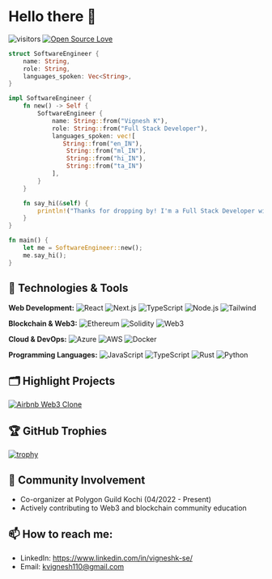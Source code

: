 # Hello there 👋

![visitors](https://visitor-badge.laobi.icu/badge?page_id=kvignesh1420.kvignesh1420)
[![Open Source Love](https://badges.frapsoft.com/os/v1/open-source.svg?v=102)](https://github.com/ellerbrock/open-source-badge/)

```rust
struct SoftwareEngineer {
    name: String,
    role: String,
    languages_spoken: Vec<String>,
}

impl SoftwareEngineer {
    fn new() -> Self {
        SoftwareEngineer {
            name: String::from("Vignesh K"),
            role: String::from("Full Stack Developer"),
            languages_spoken: vec![
               String::from("en_IN"),
                String::from("ml_IN"),
                String::from("hi_IN"),
                String::from("ta_IN")
            ],
        }
    }

    fn say_hi(&self) {
        println!("Thanks for dropping by! I'm a Full Stack Developer with expertise in Web3 and blockchain technologies.");
    }
}

fn main() {
    let me = SoftwareEngineer::new();
    me.say_hi();
}
```

## 🔧 Technologies & Tools

**Web Development:**
![React](https://img.shields.io/badge/Frontend-React-informational?style=flat&logo=react&logoColor=white&color=6aa6f8)
![Next.js](https://img.shields.io/badge/Framework-Next.js-informational?style=flat&logo=next.js&logoColor=white&color=6aa6f8)
![TypeScript](https://img.shields.io/badge/Code-TypeScript-informational?style=flat&logo=typescript&logoColor=white&color=6aa6f8)
![Node.js](https://img.shields.io/badge/Backend-Node.js-informational?style=flat&logo=node.js&logoColor=white&color=6aa6f8)
![Tailwind](https://img.shields.io/badge/CSS-Tailwind-informational?style=flat&logo=tailwind-css&logoColor=white&color=6aa6f8)

**Blockchain & Web3:**
![Ethereum](https://img.shields.io/badge/Blockchain-Ethereum-informational?style=flat&logo=ethereum&logoColor=white&color=6aa6f8)
![Solidity](https://img.shields.io/badge/Smart_Contracts-Solidity-informational?style=flat&logo=solidity&logoColor=white&color=6aa6f8)
![Web3](https://img.shields.io/badge/Tech-Web3-informational?style=flat&logo=web3.js&logoColor=white&color=6aa6f8)

**Cloud & DevOps:**
![Azure](https://img.shields.io/badge/Cloud-Azure-informational?style=flat&logo=microsoft-azure&logoColor=white&color=6aa6f8)
![AWS](https://img.shields.io/badge/Cloud-AWS-informational?style=flat&logo=amazon-aws&logoColor=white&color=6aa6f8)
![Docker](https://img.shields.io/badge/Tools-Docker-informational?style=flat&logo=docker&logoColor=white&color=6aa6f8)

**Programming Languages:**
![JavaScript](https://img.shields.io/badge/Code-JavaScript-informational?style=flat&logo=javascript&logoColor=white&color=6aa6f8)
![TypeScript](https://img.shields.io/badge/Code-TypeScript-informational?style=flat&logo=typescript&logoColor=white&color=6aa6f8)
![Rust](https://img.shields.io/badge/Code-Rust-informational?style=flat&logo=rust&logoColor=white&color=6aa6f8)
![Python](https://img.shields.io/badge/Code-Python-informational?style=flat&logo=python&logoColor=white&color=6aa6f8)

## 🗂️ Highlight Projects

<a href="https://github.com/kvignesh1420/airbnb-web3-clone">
  <img align="center" src="https://github-readme-stats.vercel.app/api/pin/?username=kvignesh1420&repo=airbnb-web3-clone&show_icons=true&line_height=27&title_color=6aa6f8&text_color=8a919a&icon_color=6aa6f8&bg_color=22272e" alt="Airbnb Web3 Clone" />
</a>

## 🏆 GitHub Trophies

[![trophy](https://github-profile-trophy.vercel.app/?username=kvignesh1420&theme=nord&column=7)](https://github.com/ryo-ma/github-profile-trophy)

## 👥 Community Involvement

- Co-organizer at Polygon Guild Kochi (04/2022 - Present)
- Actively contributing to Web3 and blockchain community education

## 📫 How to reach me:

- LinkedIn: https://www.linkedin.com/in/vigneshk-se/
- Email: kvignesh110@gmail.com
